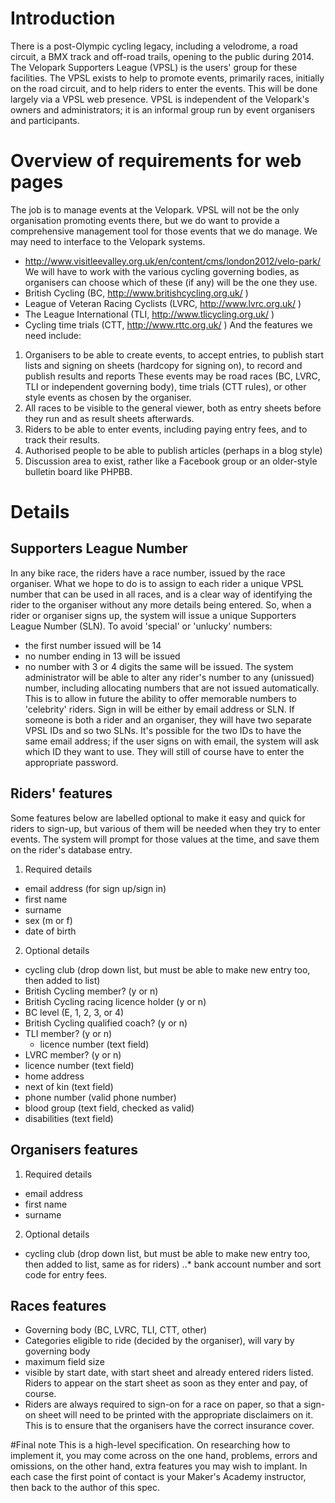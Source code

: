# Introduction
There is a post-Olympic cycling legacy, including a velodrome, a road circuit, a BMX track and off-road trails, opening to the public during 2014. The Velopark Supporters League (VPSL) is the users' group for these facilities.
The VPSL exists to help to promote events, primarily races, initially on the road circuit, and to help riders to enter the events. This will be done largely via a VPSL web presence.
VPSL is independent of the Velopark's owners and administrators; it is an informal group run by event organisers and participants.
# Overview of requirements for web pages
The job is to manage events at the Velopark.  VPSL will not be the only organisation promoting events there, but we do want to provide a comprehensive management tool for those events that we do manage.  We may need to interface to the Velopark systems.
* http://www.visitleevalley.org.uk/en/content/cms/london2012/velo-park/
We will have to work with the various cycling governing bodies, as organisers can choose which of these (if any) will be the one they use.
* British Cycling (BC, http://www.britishcycling.org.uk/ )
* League of Veteran Racing Cyclists (LVRC, http://www.lvrc.org.uk/ )
* The League International (TLI, http://www.tlicycling.org.uk/ )
* Cycling time trials (CTT, http://www.rttc.org.uk/ )
And the features we need include:
1. Organisers to be able to create events, to accept entries, to publish start lists and signing on sheets (hardcopy for signing on), to record and publish results and reports
 These events may be road races (BC, LVRC, TLI or independent governing body), time trials (CTT rules), or other style events as chosen by the organiser.
2. All races to be visible to the general viewer, both as entry sheets before they run and as result sheets afterwards.
3. Riders to be able to enter events, including paying entry fees, and to track their results.
3. Authorised people to be able to publish articles (perhaps in a blog style)
4. Discussion area to exist, rather like a Facebook group or an older-style bulletin board like PHPBB.
# Details
## Supporters League Number
In any bike race, the riders have a race number, issued by the race organiser.  What we hope to do is to assign to each rider a unique VPSL number that can be used in all races, and is a clear way of identifying the rider to the organiser without any more details being entered.
So, when a rider or organiser signs up, the system will issue a unique Supporters League Number (SLN).  To avoid 'special' or 'unlucky' numbers:
* the first number issued will be 14
* no number ending in 13 will be issued
* no number with 3 or 4 digits the same will be issued.
The system administrator will be able to alter any rider's number to any (unissued) number, including allocating numbers that are not issued automatically.  This is to allow in future the ability to offer memorable numbers to 'celebrity' riders.
Sign in will be either by email address or SLN.
If someone is both a rider and an organiser, they will have two separate VPSL IDs and so two SLNs. It's possible for the two IDs to have the same email address; if the user signs on with email, the system will ask which ID they want to use. They will still of course have to enter the appropriate password.
## Riders' features
Some features below are labelled optional to make it easy and quick for riders to sign-up, but various of them will be needed when they try to enter events.  The system will prompt for those values at the time, and save them on the rider's database entry.
1. Required details
 * email address (for sign up/sign in)
 * first name
 * surname
* sex (m or f)
 * date of birth
2. Optional details
 * cycling club (drop down list, but must be able to make new entry too, then added to list)
 * British Cycling member?  (y or n)
  * British Cycling racing licence holder (y or n)
   * BC level (E, 1, 2, 3, or 4)
   * British Cycling qualified coach? (y or n)
  * TLI member? (y or n)
    * licence number (text field)
  * LVRC member? (y or n)
   * licence number (text field)
  * home address
  * next of kin (text field)
  * phone number (valid phone number)
  * blood group  (text field, checked as valid)
  * disabilities (text field)

## Organisers features
1. Required details
 * email address
 * first name
 * surname
2. Optional details
  * cycling club  (drop down list, but must be able to make new entry too, then added to list, same as for riders)
..* bank account number and sort code for entry fees.

## Races features
* Governing body (BC, LVRC, TLI, CTT, other)
* Categories eligible to ride (decided by the organiser), will vary by governing body
* maximum field size
* visible by start date, with start sheet and already entered riders listed.  Riders to appear on the start sheet as soon as they enter and pay, of course.
* Riders are always required to sign-on for a race on paper, so that a sign-on sheet will need to be printed with the appropriate disclaimers on it.  This is to ensure that the organisers have the correct insurance cover.

#Final note
This is a high-level specification.  On researching how to implement it, you may come across on the one hand, problems, errors and omissions, on the other hand, extra features you may wish to implant. In each case the first point of contact is your Maker's Academy instructor, then back to the author of this spec.

